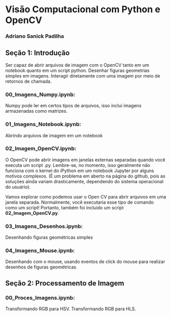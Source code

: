 # Visão Computacional com Python e OpenCV
### Adriano Sanick Padilha
## Seção 1: Introdução

Ser capaz de abrir arquivos de imagem com o OpenCV tanto em um notebook quanto em um script python.
Desenhar figuras geometrias simples em imagens.
Interagir diretamente com uma imagem por meio de retornos de chamada.

### 00_Imagens_Numpy.ipynb: 
Numpy pode ler em certos tipos de arquivos, isso inclui imagens armazenadas como matrizes. 

### 01_Imagens_Notebook.ipynb: 
Abrindo arquivos de imagem em um notebook

### 02_Imagem_OpenCV.ipynb: 
O OpenCV pode abrir imagens em janelas externas separadas quando você executa um script .py. Lembre-se, no momento, isso geralmente não funciona com o kernel do iPython em um notebook Jupyter por alguns motivos complexos. (É um problema em aberto na página do github, pois as soluções ainda variam drasticamente, dependendo do sistema operacional do usuário).

Vamos explorar como podemos usar o Open CV para abrir arquivos em uma janela separada. Normalmente, você executaria esse tipo de comando como um script! Portanto, também foi incluido um script **02_Imagem_OpenCV.py**.

### 03_Imagens_Desenhos.ipynb:  
Desenhando figuras geométricas simples

### 04_Imagens_Mouse.ipynb:
Desenhando com o mouse, usando eventos de click do mouse para realizar desenhos de figuras geométricas.

## Seção 2: Processamento de Imagem

### 00_Proces_Imagens.ipynb:
Transformando RGB para HSV.
Transformando RGB para HLS.


